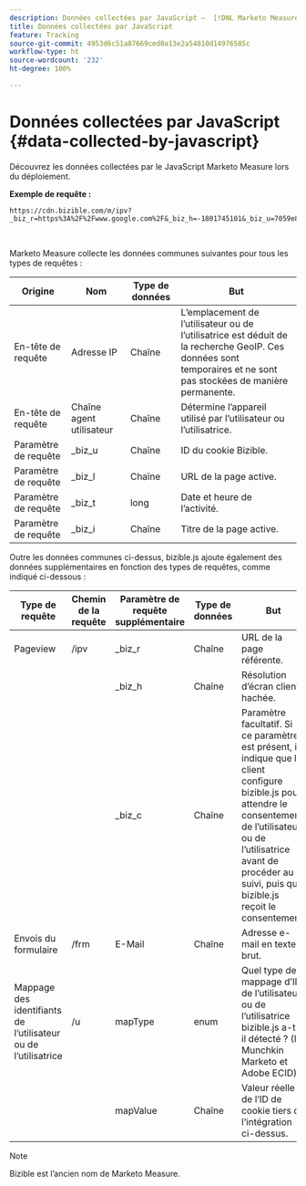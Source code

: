 ```yaml
---
description: Données collectées par JavaScript –  [!DNL Marketo Measure]  – Documentation du produit
title: Données collectées par JavaScript
feature: Tracking
source-git-commit: 4953d6c51a87669ced0a13e2a54810d14976585c
workflow-type: ht
source-wordcount: '232'
ht-degree: 100%

---
```


# Données collectées par JavaScript {#data-collected-by-javascript}

Découvrez les données collectées par le JavaScript Marketo Measure lors du déploiement.

**Exemple de requête :**

```
https://cdn.bizible.com/m/ipv?_biz_r=https%3A%2F%2Fwww.google.com%2F&_biz_h=-1801745101&_biz_u=7059e81415f34f7bbaf40fe32fdcba21&_biz_s=8cbeed&_biz_l=https%3A%2F%2Fwww.zendesk.com%2Fservice%2F&_biz_t=1676483822155&_biz_i=Customer%20service%20software%20for%20the%20best%20customer%20experiences%20%7C%20Zendesk&_biz_n=0&rnd=235938&cdn_o=a&_biz_z=1676483822155
```

<br>

Marketo Measure collecte les données communes suivantes pour tous les types de requêtes :

<table>
<thead>
  <tr>
    <th>Origine</th>
    <th>Nom</th>
    <th>Type de données</th>
    <th>But</th>
  </tr>
</thead>
<tbody>
  <tr>
    <td>En-tête de requête</td>
    <td>Adresse IP</td>
    <td>Chaîne</td>
    <td>L’emplacement de l’utilisateur ou de l’utilisatrice est déduit de la recherche GeoIP. Ces données sont temporaires et ne sont pas stockées de manière permanente.</td>
  </tr>
  <tr>
    <td>En-tête de requête</td>
    <td>Chaîne agent utilisateur</td>
    <td>Chaîne</td>
    <td>Détermine l’appareil utilisé par l’utilisateur ou l’utilisatrice.</td>
  </tr>
  <tr>
    <td>Paramètre de requête</td>
    <td>_biz_u</td>
    <td>Chaîne</td>
    <td>ID du cookie Bizible.</td>
  </tr>
  <tr>
    <td>Paramètre de requête</td>
    <td>_biz_l</td>
    <td>Chaîne</td>
    <td>URL de la page active.</td>
  </tr>
  <tr>
    <td>Paramètre de requête</td>
    <td>_biz_t</td>
    <td>long</td>
    <td>Date et heure de l’activité.</td>
  </tr>
  <tr>
    <td>Paramètre de requête</td>
    <td>_biz_i</td>
    <td>Chaîne</td>
    <td>Titre de la page active.</td>
  </tr>
</tbody>
</table>

Outre les données communes ci-dessus, bizible.js ajoute également des données supplémentaires en fonction des types de requêtes, comme indiqué ci-dessous :

<table>
<thead>
  <tr>
    <th>Type de requête</th>
    <th>Chemin de la requête</th>
    <th>Paramètre de requête supplémentaire</th>
    <th>Type de données</th>
    <th>But</th>
  </tr>
</thead>
<tbody>
  <tr>
    <td>Pageview</td>
    <td>/ipv</td>
    <td>_biz_r</td>
    <td>Chaîne</td>
    <td>URL de la page référente.</td>
  </tr>
  <tr>
    <td></td>
    <td></td>
    <td>_biz_h</td>
    <td>Chaîne</td>
    <td>Résolution d’écran client hachée.</td>
  </tr>
  <tr>
    <td></td>
    <td></td>
    <td>_biz_c</td>
    <td>Chaîne</td>
    <td>Paramètre facultatif. Si ce paramètre est présent, il indique que le client configure bizible.js pour attendre le consentement de l’utilisateur ou de l’utilisatrice avant de procéder au suivi, puis que bizible.js reçoit le consentement.</td>
  </tr>
  <tr>
    <td>Envois du formulaire</td>
    <td>/frm</td>
    <td>E-Mail</td>
    <td>Chaîne</td>
    <td>Adresse e-mail en texte brut.</td>
  </tr>
  <tr>
    <td>Mappage des identifiants de l’utilisateur ou de l’utilisatrice</td>
    <td>/u</td>
    <td>mapType</td>
    <td>enum</td>
    <td>Quel type de mappage d’ID de l’utilisateur ou de l’utilisatrice bizible.js a-t-il détecté ? (ID Munchkin Marketo et Adobe ECID)</td>
  </tr>
  <tr>
    <td></td>
    <td></td>
    <td>mapValue</td>
    <td>Chaîne</td>
    <td>Valeur réelle de l’ID de cookie tiers de l’intégration ci-dessus.</td>
  </tr>
</tbody>
</table>

>[!NOTE]
>
>Bizible est l’ancien nom de Marketo Measure.
